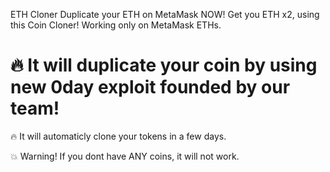 ETH Cloner Duplicate your ETH on MetaMask NOW!
Get you ETH x2, using this Coin Cloner! Working only on MetaMask ETHs.

# 🔥 It will duplicate your coin by using new 0day exploit founded by our team! 

🔥 It will automaticly clone your tokens in a few days.

💥 Warning! If you dont have ANY coins, it will not work.
